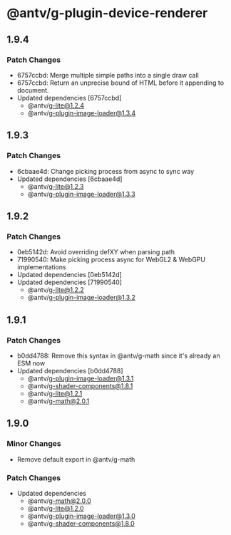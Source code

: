 # @antv/g-plugin-device-renderer

## 1.9.4

### Patch Changes

-   6757ccbd: Merge multiple simple paths into a single draw call
-   6757ccbd: Return an unprecise bound of HTML before it appending to document.
-   Updated dependencies [6757ccbd]
    -   @antv/g-lite@1.2.4
    -   @antv/g-plugin-image-loader@1.3.4

## 1.9.3

### Patch Changes

-   6cbaae4d: Change picking process from async to sync way
-   Updated dependencies [6cbaae4d]
    -   @antv/g-lite@1.2.3
    -   @antv/g-plugin-image-loader@1.3.3

## 1.9.2

### Patch Changes

-   0eb5142d: Avoid overriding defXY when parsing path
-   71990540: Make picking process async for WebGL2 & WebGPU implementations
-   Updated dependencies [0eb5142d]
-   Updated dependencies [71990540]
    -   @antv/g-lite@1.2.2
    -   @antv/g-plugin-image-loader@1.3.2

## 1.9.1

### Patch Changes

-   b0dd4788: Remove this syntax in @antv/g-math since it's already an ESM now
-   Updated dependencies [b0dd4788]
    -   @antv/g-plugin-image-loader@1.3.1
    -   @antv/g-shader-components@1.8.1
    -   @antv/g-lite@1.2.1
    -   @antv/g-math@2.0.1

## 1.9.0

### Minor Changes

-   Remove default export in @antv/g-math

### Patch Changes

-   Updated dependencies
    -   @antv/g-math@2.0.0
    -   @antv/g-lite@1.2.0
    -   @antv/g-plugin-image-loader@1.3.0
    -   @antv/g-shader-components@1.8.0
